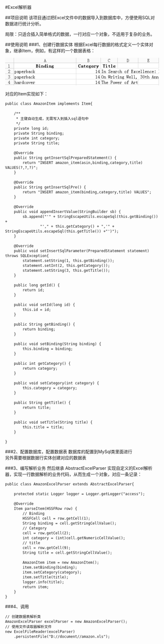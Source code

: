 #Excel解析器

##项目说明
该项目通过把Excel文件中的数据导入到数据库中，方便使用SQL对数据进行统计分析。
    
局限：只适合插入简单格式的数据，一行对应一个对象，不适用于复杂的业务。    

##使用说明
###1、创建行数据实体
根据Excel每行数据的格式定义一个实体对象，继承Item，例如，有这样的一个数据表格：    

![](
https://raw.githubusercontent.com/arthinking/arthinking.github.io/master/images/2015/01/20150115-excel-parser01.png)    

对应的Item实现如下：    
```
public class AmazonItem implements Item{

    /**
     * 主键自动生成，无需写入到插入sql语句中
     */
    private long id;
    private String binding;
    private int category;
    private String title;
    
    @Override
    public String getInsertSqlPreparedStatement() {
        return "INSERT amazon_item(asin,binding,category,title) VALUES(?,?,?)";
    }
    
    @Override
    public String getInsertSqlPre() {
        return "INSERT amazon_item(binding,category,title) VALUES";
    }

    @Override
    public void appendInsertValue(StringBuilder sb) {
        sb.append("'" + StringEscapeUtils.escapeSql(this.getBinding()) + 
                "'," + this.getCategory() + ",'" + StringEscapeUtils.escapeSql(this.getTitle()) +"')");
    }

    @Override
    public void setInsertSqlParameter(PreparedStatement statement) throws SQLException{
        statement.setString(1, this.getBinding());
        statement.setInt(2, this.getCategory());
        statement.setString(3, this.getTitle());
    }
    
    public long getId() {
        return id;
    }

    public void setId(long id) {
        this.id = id;
    }

    public String getBinding() {
        return binding;
    }

    public void setBinding(String binding) {
        this.binding = binding;
    }

    public int getCategory() {
        return category;
    }

    public void setCategory(int category) {
        this.category = category;
    }

    public String getTitle() {
        return title;
    }

    public void setTitle(String title) {
        this.title = title;
    }
    
}
```

###2、配置数据库，配置数据表
数据库的配置到MySql类里面进行    
另外需要根据数据行实体创建对应的数据表

###3、编写解析业务
然后继承 AbstractExcelParser 实现自定义的Excel解析器，实现一行数据解析的业务代码，从而生成一个对象，对应一条记录：     
```
public class AmazonExcelParser extends AbstractExcelParser{

    protected static Logger logger = Logger.getLogger("access");
    
    @Override
    Item parseItem(HSSFRow row) {
        // Binding
        HSSFCell cell = row.getCell(1);
        String binding = cell.getStringCellValue();
        // Category
        cell = row.getCell(2);
        int category = (int)cell.getNumericCellValue();
        // title
        cell = row.getCell(9);
        String title = cell.getStringCellValue();
        
        AmazonItem item = new AmazonItem();
        item.setBinding(binding);
        item.setCategory(category);
        item.setTitle(title);
        logger.info(title);
        return item;
    }
}
```

###4、调用
```
// 创建数据表解析类
AmazonExcelParser excelParser = new AmazonExcelParser();
// 使用文件读取器解析文件
new ExcelFileReader(excelParser)
    .persistentFile("D://document//amazon.xls");
```